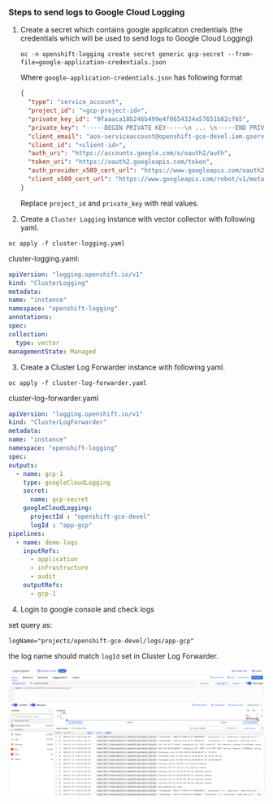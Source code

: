 
### Steps to send logs to Google Cloud Logging

 1. Create a secret which contains google application credentials (the credentials which will be used to send logs to Google Cloud Logging)
    ```
    oc -n openshift-logging create secret generic gcp-secret --from-file=google-application-credentials.json
    ```

    Where `google-application-credentials.json` has following format
    ```json
    {
      "type": "service_account",
      "project_id": "<gcp-project-id>",
      "private_key_id": "9faaaca18b246b499e4f0654324a57651b82cf65",
      "private_key": "-----BEGIN PRIVATE KEY-----\n ... \n-----END PRIVATE KEY-----\n",
      "client_email": "aos-serviceaccount@openshift-gce-devel.iam.gserviceaccount.com",
      "client_id": "<client-id>",
      "auth_uri": "https://accounts.google.com/o/oauth2/auth",
      "token_uri": "https://oauth2.googleapis.com/token",
      "auth_provider_x509_cert_url": "https://www.googleapis.com/oauth2/v1/certs",
      "client_x509_cert_url": "https://www.googleapis.com/robot/v1/metadata/x509/aos-serviceaccount%40openshift-gce-devel.iam.gserviceaccount.com"
    }

    ```
    Replace `project_id` and `private_key` with real values.

2. Create a `Cluster Logging` instance with vector collector with following yaml.
  ```
  oc apply -f cluster-logging.yaml
  ```
cluster-logging.yaml:
  ```yaml
apiVersion: "logging.openshift.io/v1"
kind: "ClusterLogging"
metadata:
  name: "instance"
  namespace: "openshift-logging"
  annotations:
spec:
  collection:
    type: vector
  managementState: Managed

  ```


3. Create a Cluster Log Forwarder instance with following yaml.

  ```
  oc apply -f cluster-log-forwarder.yaml
  ```
cluster-log-forwarder.yaml
  ```yaml
apiVersion: "logging.openshift.io/v1"
kind: "ClusterLogForwarder"
metadata:
  name: "instance"
  namespace: "openshift-logging"
spec:
  outputs:
    - name: gcp-1
      type: googleCloudLogging
      secret:
        name: gcp-secret
      googleCloudLogging:
        projectId : "openshift-gce-devel"
        logId : "app-gcp"
  pipelines:
    - name: demo-logs
      inputRefs:
        - application
        - infrastructure
        - audit
      outputRefs:
        - gcp-1
  ```

4. Login to google console and check logs

set query as:
```
logName="projects/openshift-gce-devel/logs/app-gcp"
```
the log name should match `logId` set in Cluster Log Forwarder.

![Logs in Google Cloud Logging](./logs-in-gcp.png "logs in google cloud logging")

